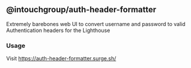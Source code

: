 ## @intouchgroup/auth-header-formatter

Extremely barebones web UI to convert username and password to valid Authentication headers for the Lighthouse

### Usage

Visit https://auth-header-formatter.surge.sh/